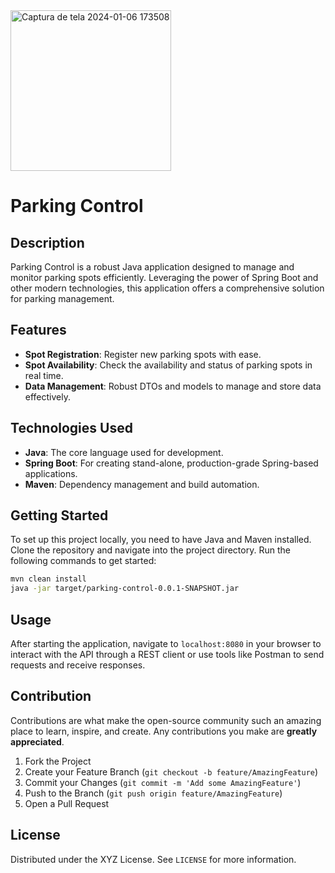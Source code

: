 <img width="257" alt="Captura de tela 2024-01-06 173508" src="https://github.com/dev81log/parking-control/assets/105469529/6d3183ea-1ad6-4769-8f6c-d00104efde03">

# Parking Control

## Description
Parking Control is a robust Java application designed to manage and monitor parking spots efficiently. Leveraging the power of Spring Boot and other modern technologies, this application offers a comprehensive solution for parking management.

## Features
- **Spot Registration**: Register new parking spots with ease.
- **Spot Availability**: Check the availability and status of parking spots in real time.
- **Data Management**: Robust DTOs and models to manage and store data effectively.

## Technologies Used
- **Java**: The core language used for development.
- **Spring Boot**: For creating stand-alone, production-grade Spring-based applications.
- **Maven**: Dependency management and build automation.

## Getting Started
To set up this project locally, you need to have Java and Maven installed. Clone the repository and navigate into the project directory. Run the following commands to get started:

```bash
mvn clean install
java -jar target/parking-control-0.0.1-SNAPSHOT.jar
```

## Usage
After starting the application, navigate to `localhost:8080` in your browser to interact with the API through a REST client or use tools like Postman to send requests and receive responses.

## Contribution
Contributions are what make the open-source community such an amazing place to learn, inspire, and create. Any contributions you make are **greatly appreciated**.

1. Fork the Project
2. Create your Feature Branch (`git checkout -b feature/AmazingFeature`)
3. Commit your Changes (`git commit -m 'Add some AmazingFeature'`)
4. Push to the Branch (`git push origin feature/AmazingFeature`)
5. Open a Pull Request

## License
Distributed under the XYZ License. See `LICENSE` for more information.
